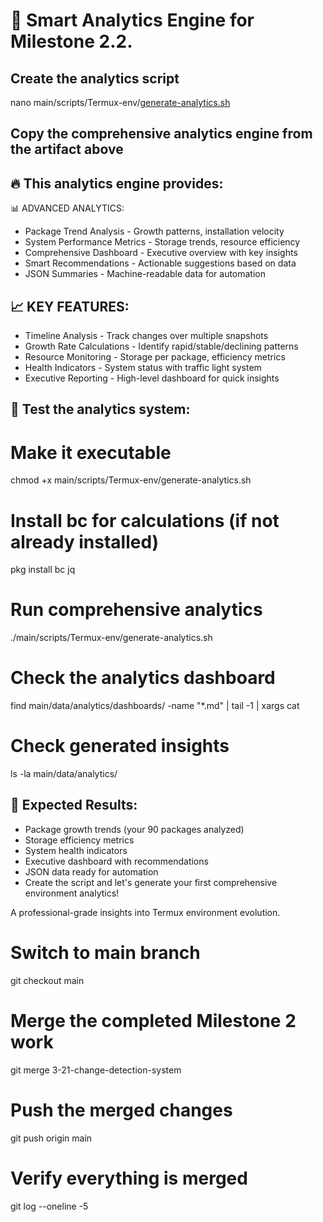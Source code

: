 # 🎯 Smart Analytics Engine for Milestone 2.2.

## Create the analytics script
nano main/scripts/Termux-env/[generate-analytics.sh](content://com.termux.documents/tree/%2Fdata%2Fdata%2Fcom.termux%2Ffiles%2Fhome::/data/data/com.termux/files/home/main/scripts/Termux-env/generate-analytics.sh)

## Copy the comprehensive analytics engine from the artifact above

## 🔥 This analytics engine provides:

📊 ADVANCED ANALYTICS:
- Package Trend Analysis - Growth patterns, installation velocity
- System Performance Metrics - Storage trends, resource efficiency
- Comprehensive Dashboard - Executive overview with key insights
- Smart Recommendations - Actionable suggestions based on data
- JSON Summaries - Machine-readable data for automation

## 📈 KEY FEATURES:
- Timeline Analysis - Track changes over multiple snapshots
- Growth Rate Calculations - Identify rapid/stable/declining patterns
- Resource Monitoring - Storage per package, efficiency metrics
- Health Indicators - System status with traffic light system
- Executive Reporting - High-level dashboard for quick insights

## 🧪 Test the analytics system:

# Make it executable
chmod +x main/scripts/Termux-env/generate-analytics.sh

# Install bc for calculations (if not already installed)

pkg install bc jq

# Run comprehensive analytics
./main/scripts/Termux-env/generate-analytics.sh

# Check the analytics dashboard
find main/data/analytics/dashboards/ -name "*.md" | tail -1 | xargs cat

# Check generated insights
ls -la main/data/analytics/

## 🎯 Expected Results:
- Package growth trends (your 90 packages analyzed)
- Storage efficiency metrics
- System health indicators
- Executive dashboard with recommendations
- JSON data ready for automation
- Create the script and let's generate your first comprehensive environment analytics! 

A professional-grade insights into Termux environment evolution.

# Switch to main branch
git checkout main

# Merge the completed Milestone 2 work
git merge 3-21-change-detection-system

# Push the merged changes
git push origin main

# Verify everything is merged
git log --oneline -5


